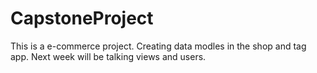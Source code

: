 # CapstoneProject
This is a e-commerce project.
Creating data modles in the shop and tag app.
Next week will be talking views and users.
